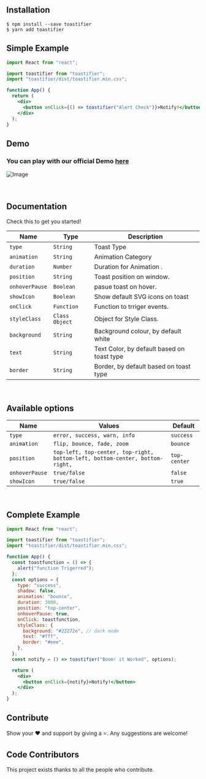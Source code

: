 ## Installation

```
$ npm install --save toastifier
$ yarn add toastifier
```

## Simple Example

```jsx
import React from "react";

import toastifier from "toastifier";
import "toastifier/dist/toastifier.min.css";

function App() {
  return (
    <div>
      <button onClick={() => toastifier("Alert Check")}>Notify!</button>
    </div>
  );
}
```

## Demo

### You can play with our official Demo [here](https://toastifier.vercel.app/)

<img src="https://imgur.com/yDNHws5.gif" alt="Image"/>    
<br /><br /><br />

## Documentation

Check this to get you started!

| Name           | Type           | Description                                |
| -------------- | -------------- | ------------------------------------------ |
| `type`         | `String`       | Toast Type                                 |
| `animation`    | `String`       | Animation Category                         |
| `duration`     | `Number`       | Duration for Animation .                   |
| `position`     | `String`       | Toast position on window.                  |
| `onhoverPause` | `Boolean`      | pasue toast on hover.                      |
| `showIcon`     | `Boolean`      | Show default SVG icons on toast            |
| `onClick`      | `Function`     | Function to trriger events.                |
| `styleClass`   | `Class Object` | Object for Style Class.                    |
| `background`   | `String`       | Background colour, by default white        |
| `text`         | `String`       | Text Color, by default based on toast type |
| `border`       | `String`       | Border, by default based on toast type     |

<br />

## Available options

| Name           | Values                                                                       | Default      |
| -------------- | ---------------------------------------------------------------------------- | ------------ |
| `type`         | `error, success, warn, info`                                                 | `success`    |
| `animation`    | `flip, bounce, fade, zoom`                                                   | `bounce`     |
| `position`     | `top-left, top-center, top-right, bottom-left, bottom-center, bottom-right,` | `top-center` |
| `onhoverPause` | `true/false`                                                                 | `false`      |
| `showIcon`     | `true/false`                                                                 | `true`       |

<br />

## Complete Example

```jsx
import React from "react";

import toastifier from "toastifier";
import "toastifier/dist/toastifier.min.css";

function App() {
  const toastfunction = () => {
    alert("function Trigerred");
  };
  const options = {
    type: "success",
    shadow: false,
    animation: "bounce",
    duration: 3000,
    position: "top-center",
    onhoverPause: true,
    onClick: toastfunction,
    styleClass: {
      background: "#22272e", // dark mode
      text: "#fff",
      border: "#eee",
    },
  };
  const notify = () => toastifier("Boom! it Worked", options);

  return (
    <div>
      <button onClick={notify}>Notify!</button>
    </div>
  );
}
```

## Contribute

Show your ❤️ and support by giving a ⭐. Any suggestions are welcome!

## Code Contributors

This project exists thanks to all the people who contribute.
